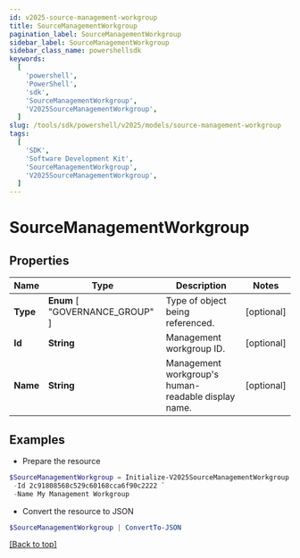 ```yaml
---
id: v2025-source-management-workgroup
title: SourceManagementWorkgroup
pagination_label: SourceManagementWorkgroup
sidebar_label: SourceManagementWorkgroup
sidebar_class_name: powershellsdk
keywords:
  [
    'powershell',
    'PowerShell',
    'sdk',
    'SourceManagementWorkgroup',
    'V2025SourceManagementWorkgroup',
  ]
slug: /tools/sdk/powershell/v2025/models/source-management-workgroup
tags:
  [
    'SDK',
    'Software Development Kit',
    'SourceManagementWorkgroup',
    'V2025SourceManagementWorkgroup',
  ]
---
```


# SourceManagementWorkgroup

## Properties

| Name | Type | Description | Notes |
| --- | --- | --- | --- |
| **Type** | **Enum** [ "GOVERNANCE_GROUP" ] | Type of object being referenced. | [optional] |
| **Id** | **String** | Management workgroup ID. | [optional] |
| **Name** | **String** | Management workgroup's human-readable display name. | [optional] |

## Examples

- Prepare the resource

```powershell
$SourceManagementWorkgroup = Initialize-V2025SourceManagementWorkgroup  -Type GOVERNANCE_GROUP `
 -Id 2c91808568c529c60168cca6f90c2222 `
 -Name My Management Workgroup
```

- Convert the resource to JSON

```powershell
$SourceManagementWorkgroup | ConvertTo-JSON
```

[[Back to top]](#)
